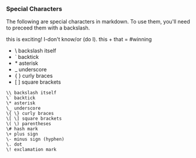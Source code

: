 ### Special Characters
The following are special characters in markdown. To use them, you'll need to preceed them with a backslash.

this is exciting! I-don't know/or (do I).
this + that = #winning

- \\ backslash itself
- \` backtick
- \* asterisk
- \_ underscore
- \{ \} curly braces
- \[ \] square brackets


```
\\ backslash itself
\` backtick
\* asterisk
\_ underscore
\{ \} curly braces
\[ \] square brackets
\( \) parentheses
\# hash mark
\+ plus sign
\- minus sign (hyphen)
\. dot
\! exclamation mark
```
